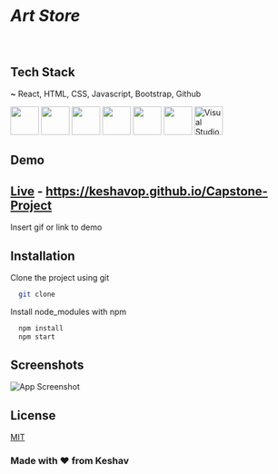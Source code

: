 # *Art Store*

>### 

<br>

## Tech Stack

**~** React, HTML, CSS, Javascript, Bootstrap, Github

<!-- html -->
<img src="https://user-images.githubusercontent.com/25181517/192158954-f88b5814-d510-4564-b285-dff7d6400dad.png"  width="50" height="50">
<!-- css -->
<img src="https://user-images.githubusercontent.com/25181517/183898674-75a4a1b1-f960-4ea9-abcb-637170a00a75.png"  width="50" height="50">
<!-- js -->
<img src="https://user-images.githubusercontent.com/25181517/117447155-6a868a00-af3d-11eb-9cfe-245df15c9f3f.png"  width="50" height="50">
<!-- bootstrap -->
<img src="https://user-images.githubusercontent.com/25181517/183898054-b3d693d4-dafb-4808-a509-bab54cf5de34.png"  width="50" height="50">
<!-- react -->
<img src="https://user-images.githubusercontent.com/25181517/183897015-94a058a6-b86e-4e42-a37f-bf92061753e5.png"  width="50" height="50">
<!-- github -->
<img src="https://user-images.githubusercontent.com/25181517/192108374-8da61ba1-99ec-41d7-80b8-fb2f7c0a4948.png"  width="50" height="50">
<!-- vscode -->
<img height="50" src="https://user-images.githubusercontent.com/25181517/192108891-d86b6220-e232-423a-bf5f-90903e6887c3.png" alt="Visual Studio Code" title="Visual Studio Code" >

<br>

## Demo

## [Live](https://keshavop.github.io/Capstone-Project/) - https://keshavop.github.io/Capstone-Project

Insert gif or link to demo


## Installation

Clone the project using git
```bash
  git clone 

```

Install node_modules with npm

```bash
  npm install
  npm start
```
    
## Screenshots

![App Screenshot]()


## License

[MIT](https://choosealicense.com/licenses/mit/)


### Made with ❤️ from **Keshav**

